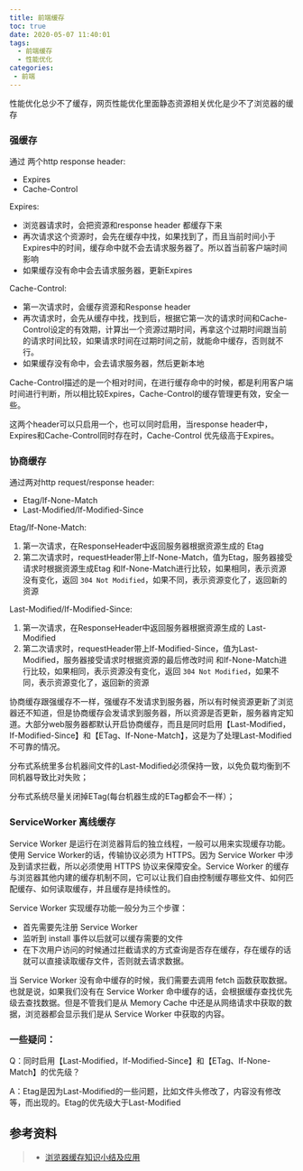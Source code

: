 ```yaml
---
title: 前端缓存
toc: true
date: 2020-05-07 11:40:01
tags:
  - 前端缓存
  - 性能优化
categories:
 - 前端
---
```


性能优化总少不了缓存，网页性能优化里面静态资源相关优化是少不了浏览器的缓存


### 强缓存

通过 两个http response header:

- Expires
- Cache-Control

Expires: 

- 浏览器请求时，会把资源和response header 都缓存下来
- 再次请求这个资源时，会先在缓存中找，如果找到了，而且当前时间小于Expires中的时间，缓存命中就不会去请求服务器了。所以首当前客户端时间影响
- 如果缓存没有命中会去请求服务器，更新Expires

Cache-Control:
- 第一次请求时，会缓存资源和Response header
- 再次请求时，会先从缓存中找，找到后，根据它第一次的请求时间和Cache-Control设定的有效期，计算出一个资源过期时间，再拿这个过期时间跟当前的请求时间比较，如果请求时间在过期时间之前，就能命中缓存，否则就不行。
- 如果缓存没有命中，会去请求服务器，然后更新本地

Cache-Control描述的是一个相对时间，在进行缓存命中的时候，都是利用客户端时间进行判断，所以相比较Expires，Cache-Control的缓存管理更有效，安全一些。

这两个header可以只启用一个，也可以同时启用，当response header中，Expires和Cache-Control同时存在时，Cache-Control
优先级高于Expires。


### 协商缓存

通过两对http request/response header:

- Etag/If-None-Match
- Last-Modified/If-Modified-Since

Etag/If-None-Match:

1. 第一次请求，在ResponseHeader中返回服务器根据资源生成的 Etag
2. 第二次请求时，requestHeader带上If-None-Match，值为Etag，服务器接受请求时根据资源生成Etag 和If-None-Match进行比较，如果相同，表示资源没有变化，返回 ```304 Not Modified```，如果不同，表示资源变化了，返回新的资源

Last-Modified/If-Modified-Since:

1. 第一次请求，在ResponseHeader中返回服务器根据资源生成的 Last-Modified
2. 第二次请求时，requestHeader带上If-Modified-Since，值为Last-Modified，服务器接受请求时根据资源的最后修改时间 和If-None-Match进行比较，如果相同，表示资源没有变化，返回 ```304 Not Modified```，如果不同，表示资源变化了，返回新的资源

协商缓存跟强缓存不一样，强缓存不发请求到服务器，所以有时候资源更新了浏览器还不知道，但是协商缓存会发请求到服务器，所以资源是否更新，服务器肯定知道。大部分web服务器都默认开启协商缓存，而且是同时启用【Last-Modified，If-Modified-Since】和【ETag、If-None-Match】，这是为了处理Last-Modified不可靠的情况。

分布式系统里多台机器间文件的Last-Modified必须保持一致，以免负载均衡到不同机器导致比对失败；

分布式系统尽量关闭掉ETag(每台机器生成的ETag都会不一样）；


### ServiceWorker 离线缓存

Service Worker 是运行在浏览器背后的独立线程，一般可以用来实现缓存功能。使用 Service Worker的话，传输协议必须为 HTTPS。因为 Service Worker 中涉及到请求拦截，所以必须使用 HTTPS 协议来保障安全。Service Worker 的缓存与浏览器其他内建的缓存机制不同，它可以让我们自由控制缓存哪些文件、如何匹配缓存、如何读取缓存，并且缓存是持续性的。

Service Worker 实现缓存功能一般分为三个步骤：

- 首先需要先注册 Service Worker
- 监听到 install 事件以后就可以缓存需要的文件
- 在下次用户访问的时候通过拦截请求的方式查询是否存在缓存，存在缓存的话就可以直接读取缓存文件，否则就去请求数据。

当 Service Worker 没有命中缓存的时候，我们需要去调用 fetch 函数获取数据。也就是说，如果我们没有在 Service Worker 命中缓存的话，会根据缓存查找优先级去查找数据。但是不管我们是从 Memory Cache 中还是从网络请求中获取的数据，浏览器都会显示我们是从 Service Worker 中获取的内容。



### 一些疑问：

Q：同时启用【Last-Modified，If-Modified-Since】和【ETag、If-None-Match】的优先级？

A：Etag是因为Last-Modified的一些问题，比如文件头修改了，内容没有修改等，而出现的。Etag的优先级大于Last-Modified


## 参考资料

> - [浏览器缓存知识小结及应用](https://www.cnblogs.com/lyzg/p/5125934.html#_label1)
